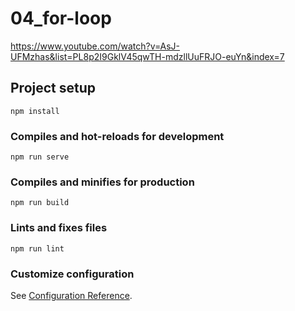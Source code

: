 # 04_for-loop
https://www.youtube.com/watch?v=AsJ-UFMzhas&list=PL8p2I9GklV45qwTH-mdzllUuFRJO-euYn&index=7

## Project setup
```
npm install
```

### Compiles and hot-reloads for development
```
npm run serve
```

### Compiles and minifies for production
```
npm run build
```

### Lints and fixes files
```
npm run lint
```

### Customize configuration
See [Configuration Reference](https://cli.vuejs.org/config/).
